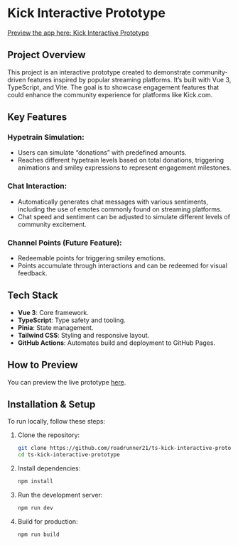 # Kick Interactive Prototype

[Preview the app here: Kick Interactive Prototype](#)

## Project Overview
This project is an interactive prototype created to demonstrate community-driven features inspired by popular streaming platforms. It’s built with Vue 3, TypeScript, and Vite. The goal is to showcase engagement features that could enhance the community experience for platforms like Kick.com.

## Key Features

### Hypetrain Simulation:
- Users can simulate “donations” with predefined amounts.
- Reaches different hypetrain levels based on total donations, triggering animations and smiley expressions to represent engagement milestones.

### Chat Interaction:
- Automatically generates chat messages with various sentiments, including the use of emotes commonly found on streaming platforms.
- Chat speed and sentiment can be adjusted to simulate different levels of community excitement.

### Channel Points (Future Feature):
- Redeemable points for triggering smiley emotions.
- Points accumulate through interactions and can be redeemed for visual feedback.

## Tech Stack
- **Vue 3**: Core framework.
- **TypeScript**: Type safety and tooling.
- **Pinia**: State management.
- **Tailwind CSS**: Styling and responsive layout.
- **GitHub Actions**: Automates build and deployment to GitHub Pages.

## How to Preview
You can preview the live prototype [here](#).

## Installation & Setup
To run locally, follow these steps:

1. Clone the repository:

   ```bash
   git clone https://github.com/roadrunner21/ts-kick-interactive-prototype.git
   cd ts-kick-interactive-prototype
   ```

2. Install dependencies:

   ```bash
   npm install
   ```

3. Run the development server:

   ```bash
   npm run dev
   ```

4. Build for production:

   ```bash
   npm run build
   ```
